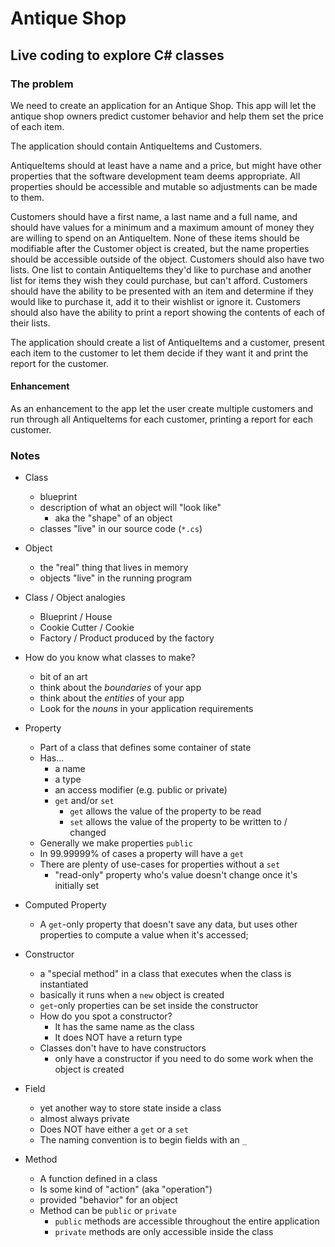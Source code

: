 # Antique Shop

## Live coding to explore C# classes

### The problem

We need to create an application for an Antique Shop. This app will let the antique shop owners predict customer behavior and help them set the price of each item.

The application should contain AntiqueItems and Customers.

AntiqueItems should at least have a name and a price, but might have other properties that the software development team deems appropriate. All properties should be accessible and mutable so adjustments can be made to them.

Customers should have a first name, a last name and a full name, and should have values for a minimum and a maximum amount of money they are willing to spend on an AntiqueItem. None of these items should be modifiable after the Customer object is created, but the name properties should be accessible outside of the object. Customers should also have two lists. One list to contain AntiqueItems they'd like to purchase and another list for items they wish they could purchase, but can't afford. Customers should have the ability to be presented with an item and determine if they would like to purchase it, add it to their wishlist or ignore it. Customers should also have the ability to print a report showing the contents of each of their lists.

The application should create a list of AntiqueItems and a customer, present each item to the customer to let them decide if they want it and print the report for the customer.

#### Enhancement

As an enhancement to the app let the user create multiple customers and run through all AntiqueItems for each customer, printing a report for each customer.

### Notes

* Class
  * blueprint
  * description of what an object will "look like"
    * aka the "shape" of an object
  * classes "live" in our source code (`*.cs`)
* Object
  * the "real" thing that lives in memory
  * objects "live" in the running program

* Class / Object analogies
  * Blueprint / House
  * Cookie Cutter / Cookie
  * Factory / Product produced by the factory

* How do you know what classes to make?
  * bit of an art
  * think about the _boundaries_ of your app
  * think about the _entities_ of your app
  * Look for the _nouns_ in your application requirements

* Property
  * Part of a class that defines some container of state
  * Has...
    * a name
    * a type
    * an access modifier (e.g. public or private)
    * `get` and/or `set`
      * `get` allows the value of the property to be read
      * `set` allows the value of the property to be written to / changed
  * Generally we make properties `public`
  * In 99.99999% of cases a property will have a `get`
  * There are plenty of use-cases for properties without a `set`
    * "read-only" property who's value doesn't change once it's initially set

* Computed Property
  * A `get`-only property that doesn't save any data, but uses other properties to compute a value when it's accessed;

* Constructor
  * a "special method" in a class that executes when the class is instantiated
  * basically it runs when a `new` object is created
  * `get`-only properties can be set inside the constructor
  * How do you spot a constructor?
    * It has the same name as the class
    * It does NOT have a return type
  * Classes don't have to have constructors
    * only have a constructor if you need to do some work when the object is created

* Field
  * yet another way to store state inside a class
  * almost always private
  * Does NOT have either a `get` or a `set`
  * The naming convention is to begin fields with an `_`

* Method
  * A function defined in a class
  * Is some kind of "action" (aka "operation")
  * provided "behavior" for an object
  * Method can be `public` or `private`
    * `public` methods are accessible throughout the entire application
    * `private` methods are only accessible inside the class
